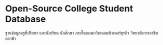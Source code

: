 # Open-Source College Student Database
ฐานข้อมูลครูที่ปรึกษา และนักเรียน นักศึกษา ภายในแผนกวิชาคอมพิวเตอร์ธุรกิจ วิทยาลัยการอาชีพตากฟ้า
